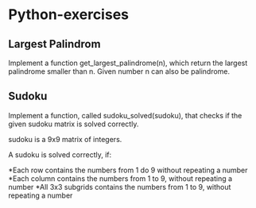 # Python-exercises

## Largest Palindrom

Implement a function get_largest_palindrome(n), which return the largest palindrome smaller than n. Given number n can also be palindrome.

## Sudoku

Implement a function, called sudoku_solved(sudoku), that checks if the given sudoku matrix is solved correctly.

sudoku is a 9x9 matrix of integers.

A sudoku is solved correctly, if:

*Each row contains the numbers from 1 do 9 without repeating a number
*Each column contains the numbers from 1 to 9, without repeating a number
*All 3x3 subgrids contains the numbers from 1 to 9, without repeating a number
